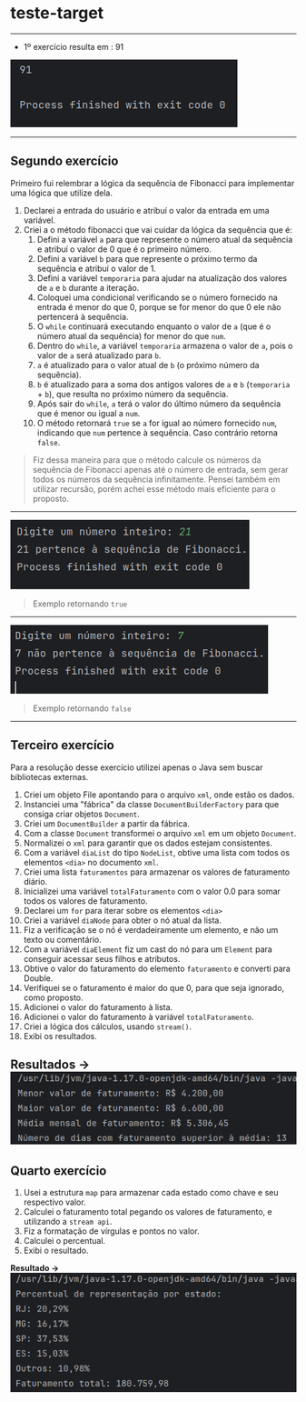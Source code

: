 # teste-target

---

 - 1º exercício resulta em : 91

![Primeiro exercício](assets/primeiro-exercicio.png)

---
 ## Segundo exercício
Primeiro fui relembrar a lógica da sequência de Fibonacci para implementar uma lógica que utilize dela.
1. Declarei a entrada do usuário e atribuí o valor da entrada em uma variável.
2. Criei a o método fibonacci que vai cuidar da lógica da sequência que é:
   1. Defini a variável `a` para que represente o número atual da sequência e atribuí o valor de 0 que é o primeiro número.
   2. Defini a variável `b` para que represente o próximo termo da sequência e atribuí o valor de 1.
   3. Defini a variável `temporaria` para ajudar na atualização dos valores de `a` e `b` durante a iteração.
   4. Coloquei uma condicional verificando se o número fornecido na entrada é menor do que 0, porque se for menor do que 0 ele não pertencerá à sequência.
   5. O `while` continuará executando enquanto o valor de `a` (que é o número atual da sequência) for menor do que `num`.
   6. Dentro do `while`, a variável `temporaria` armazena o valor de `a`, pois o valor de `a` será atualizado para `b`.
   7. `a` é atualizado para o valor atual de `b` (o próximo número da sequência).
   8. `b` é atualizado para a soma dos antigos valores de `a` e `b` (`temporaria` + `b`), que resulta no próximo número da sequência.
   9. Após sair do `while`, `a` terá o valor do último número da sequência que é menor ou igual a `num`.
   10. O método retornará `true` se `a` for igual ao número fornecido `num`, indicando que `num` pertence à sequência. Caso contrário retorna `false`.
> Fiz dessa maneira para que o método calcule os números da sequência de Fibonacci apenas até o número de entrada, sem gerar todos os números da sequência infinitamente. Pensei também em utilizar recursão, porém achei esse método mais eficiente para o proposto.
---

![Segundo exercício retornando true](assets/segundo-exercicio.png)
> Exemplo retornando `true`

---
![Segundo exercicio retornando false](assets/segundo-exercicio2.png)
> Exemplo retornando `false`
---
## Terceiro exercício
Para a resolução desse exercício utilizei apenas o Java sem buscar bibliotecas externas.
1. Criei um objeto File apontando para o arquivo `xml`, onde estão os dados.
2. Instanciei uma "fábrica" da classe `DocumentBuilderFactory` para que consiga criar objetos `Document`.
3. Criei um `DocumentBuilder` a partir da fábrica.
4. Com a classe `Document` transformei o arquivo `xml` em um objeto `Document`.
5. Normalizei o `xml` para garantir que os dados estejam consistentes.
6. Com a variável `diaList` do tipo `NodeList`, obtive uma lista com todos os elementos `<dia>` no documento `xml`.
7. Criei uma lista `faturamentos` para armazenar os valores de faturamento diário.
8. Inicializei uma variável `totalFaturamento` com o valor 0.0 para somar todos os valores de faturamento.
9. Declarei um `for` para iterar sobre os elementos `<dia>`
10. Criei a variável `diaNode` para obter o nó atual da lista.
11. Fiz a verificação se o nó é verdadeiramente um elemento, e não um texto ou comentário.
12. Com a variável `diaElement` fiz um cast do nó para um `Element` para conseguir acessar seus filhos e atributos.
13. Obtive o valor do faturamento do elemento `faturamento` e converti para Double.
14. Verifiquei se o faturamento é maior do que 0, para que seja ignorado, como proposto.
15. Adicionei o valor do faturamento à lista.
16. Adicionei o valor do faturamento à variável `totalFaturamento`.
17. Criei a lógica dos cálculos, usando `stream()`.
18. Exibi os resultados.

**Resultados →**
![Resultados exercicio 3](assets/terceiro-exercicio.png)
---
## Quarto exercício
1. Usei a estrutura `map` para armazenar cada estado como chave e seu respectivo valor.
2. Calculei o faturamento total pegando os valores de faturamento, e utilizando a `stream api`.
3. Fiz a formatação de vírgulas e pontos no valor.
4. Calculei o percentual.
5. Exibi o resultado.

**Resultado →**
![Resultado exercicio 4](assets/quarto-exercicio.png)